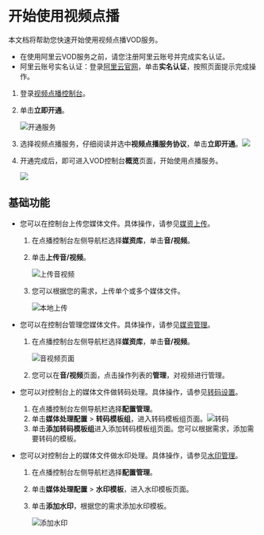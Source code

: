 # 开始使用视频点播

本文档将帮助您快速开始使用视频点播VOD服务。

-   在使用阿里云VOD服务之前，请您注册阿里云账号并完成实名认证。
-   阿里云账号实名认证：登录[阿里云官网](https://account.console.aliyun.com/?spm=a2c4g.11186623.2.11.252241abqbKiGM#/auth/home)，单击**实名认证**，按照页面提示完成操作。

1.  登录[视频点播控制台](https://vod.console.aliyun.com/)。

2.  单击**立即开通**。

    ![开通服务](https://static-aliyun-doc.oss-accelerate.aliyuncs.com/assets/img/zh-CN/2762076061/p186089.png)

3.  选择视频点播服务，仔细阅读并选中**视频点播服务协议**，单击**立即开通**。![](https://static-aliyun-doc.oss-accelerate.aliyuncs.com/assets/img/zh-CN/2762076061/p177493.png)

4.  开通完成后，即可进入VOD控制台**概览**页面，开始使用点播服务。

    ![](https://static-aliyun-doc.oss-accelerate.aliyuncs.com/assets/img/zh-CN/8447652061/p172436.png)


## 基础功能

-   您可以在控制台上传您媒体文件。具体操作，请参见[媒资上传](/cn.zh-CN/控制台指南/媒资库/媒资上传.md)。
    1.  在点播控制台左侧导航栏选择**媒资库**，单击**音/视频**。
    2.  单击**上传音/视频**。

        ![上传音视频](https://static-aliyun-doc.oss-accelerate.aliyuncs.com/assets/img/zh-CN/4081106061/p184170.png)

    3.  您可以根据您的需求，上传单个或多个媒体文件。

        ![本地上传](https://static-aliyun-doc.oss-accelerate.aliyuncs.com/assets/img/zh-CN/4081106061/p184186.png)

-   您可以在控制台管理您媒体文件。具体操作，请参见[媒资管理](/cn.zh-CN/控制台指南/媒资库/媒资管理.md)。
    1.  在点播控制台左侧导航栏选择**媒资库**，单击**音/视频**。

        ![音视频页面](https://static-aliyun-doc.oss-accelerate.aliyuncs.com/assets/img/zh-CN/3744036061/p184462.png)

    2.  您可以在**音/视频**页面，点击操作列表的**管理**，对视频进行管理。
-   您可以对控制台上的媒体文件做转码处理。具体操作，请参见[转码设置](/cn.zh-CN/控制台指南/配置管理/转码设置.md)。
    1.  在点播控制台左侧导航栏选择**配置管理**。
    2.  单击**媒体处理配置** \> **转码模板组**，进入转码模板组页面。![转码](https://static-aliyun-doc.oss-accelerate.aliyuncs.com/assets/img/zh-CN/0739006061/p172491.png)
    3.  单击**添加转码模板组**进入添加转码模板组页面。您可以根据需求，添加需要转码的模板。
-   您可以对控制台上的媒体文件做水印处理。具体操作，请参见[水印管理](/cn.zh-CN/控制台指南/配置管理/水印管理.md)。
    1.  在点播控制台左侧导航栏选择**配置管理**。
    2.  单击**媒体处理配置** \> **水印模板**，进入水印模板页面。
    3.  单击**添加水印**，根据您的需求添加水印模板。

        ![添加水印](https://static-aliyun-doc.oss-accelerate.aliyuncs.com/assets/img/zh-CN/4061276061/p178966.png)


